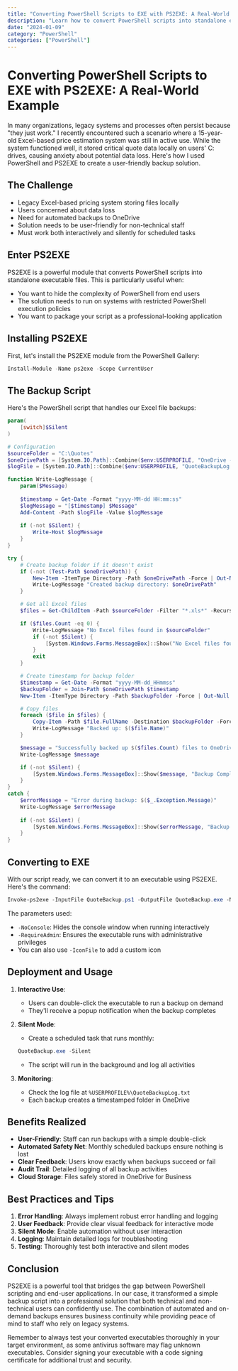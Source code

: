 ```yaml
---
title: "Converting PowerShell Scripts to EXE with PS2EXE: A Real-World Example"
description: "Learn how to convert PowerShell scripts into standalone executables using PS2EXE, with a practical example of automating Excel file backups to OneDrive."
date: "2024-01-09"
category: "PowerShell"
categories: ["PowerShell"]
---
```


# Converting PowerShell Scripts to EXE with PS2EXE: A Real-World Example

In many organizations, legacy systems and processes often persist because "they just work." I recently encountered such a scenario where a 15-year-old Excel-based price estimation system was still in active use. While the system functioned well, it stored critical quote data locally on users' C: drives, causing anxiety about potential data loss. Here's how I used PowerShell and PS2EXE to create a user-friendly backup solution.

## The Challenge

- Legacy Excel-based pricing system storing files locally
- Users concerned about data loss
- Need for automated backups to OneDrive
- Solution needs to be user-friendly for non-technical staff
- Must work both interactively and silently for scheduled tasks

## Enter PS2EXE

PS2EXE is a powerful module that converts PowerShell scripts into standalone executable files. This is particularly useful when:

- You want to hide the complexity of PowerShell from end users
- The solution needs to run on systems with restricted PowerShell execution policies
- You want to package your script as a professional-looking application

## Installing PS2EXE

First, let's install the PS2EXE module from the PowerShell Gallery:

```powershell
Install-Module -Name ps2exe -Scope CurrentUser
```

## The Backup Script

Here's the PowerShell script that handles our Excel file backups:

```powershell
param(
    [switch]$Silent
)

# Configuration
$sourceFolder = "C:\Quotes"
$oneDrivePath = [System.IO.Path]::Combine($env:USERPROFILE, "OneDrive - Company Name", "QuotesBackup")
$logFile = [System.IO.Path]::Combine($env:USERPROFILE, "QuoteBackupLog.txt")

function Write-LogMessage {
    param($Message)
    
    $timestamp = Get-Date -Format "yyyy-MM-dd HH:mm:ss"
    $logMessage = "[$timestamp] $Message"
    Add-Content -Path $logFile -Value $logMessage
    
    if (-not $Silent) {
        Write-Host $logMessage
    }
}

try {
    # Create backup folder if it doesn't exist
    if (-not (Test-Path $oneDrivePath)) {
        New-Item -ItemType Directory -Path $oneDrivePath -Force | Out-Null
        Write-LogMessage "Created backup directory: $oneDrivePath"
    }

    # Get all Excel files
    $files = Get-ChildItem -Path $sourceFolder -Filter "*.xls*" -Recurse

    if ($files.Count -eq 0) {
        Write-LogMessage "No Excel files found in $sourceFolder"
        if (-not $Silent) {
            [System.Windows.Forms.MessageBox]::Show("No Excel files found to backup.", "Backup Status", [System.Windows.Forms.MessageBoxButtons]::OK, [System.Windows.Forms.MessageBoxIcon]::Information)
        }
        exit
    }

    # Create timestamp for backup folder
    $timestamp = Get-Date -Format "yyyy-MM-dd_HHmmss"
    $backupFolder = Join-Path $oneDrivePath $timestamp
    New-Item -ItemType Directory -Path $backupFolder -Force | Out-Null

    # Copy files
    foreach ($file in $files) {
        Copy-Item -Path $file.FullName -Destination $backupFolder -Force
        Write-LogMessage "Backed up: $($file.Name)"
    }

    $message = "Successfully backed up $($files.Count) files to OneDrive"
    Write-LogMessage $message

    if (-not $Silent) {
        [System.Windows.Forms.MessageBox]::Show($message, "Backup Complete", [System.Windows.Forms.MessageBoxButtons]::OK, [System.Windows.Forms.MessageBoxIcon]::Information)
    }
}
catch {
    $errorMessage = "Error during backup: $($_.Exception.Message)"
    Write-LogMessage $errorMessage
    
    if (-not $Silent) {
        [System.Windows.Forms.MessageBox]::Show($errorMessage, "Backup Error", [System.Windows.Forms.MessageBoxButtons]::OK, [System.Windows.Forms.MessageBoxIcon]::Error)
    }
}
```

## Converting to EXE

With our script ready, we can convert it to an executable using PS2EXE. Here's the command:

```powershell
Invoke-ps2exe -InputFile QuoteBackup.ps1 -OutputFile QuoteBackup.exe -NoConsole -RequireAdmin
```

The parameters used:
- `-NoConsole`: Hides the console window when running interactively
- `-RequireAdmin`: Ensures the executable runs with administrative privileges
- You can also use `-IconFile` to add a custom icon

## Deployment and Usage

1. **Interactive Use**:
   - Users can double-click the executable to run a backup on demand
   - They'll receive a popup notification when the backup completes

2. **Silent Mode**:
   - Create a scheduled task that runs monthly:
   ```powershell
   QuoteBackup.exe -Silent
   ```
   - The script will run in the background and log all activities

3. **Monitoring**:
   - Check the log file at `%USERPROFILE%\QuoteBackupLog.txt`
   - Each backup creates a timestamped folder in OneDrive

## Benefits Realized

- **User-Friendly**: Staff can run backups with a simple double-click
- **Automated Safety Net**: Monthly scheduled backups ensure nothing is lost
- **Clear Feedback**: Users know exactly when backups succeed or fail
- **Audit Trail**: Detailed logging of all backup activities
- **Cloud Storage**: Files safely stored in OneDrive for Business

## Best Practices and Tips

1. **Error Handling**: Always implement robust error handling and logging
2. **User Feedback**: Provide clear visual feedback for interactive mode
3. **Silent Mode**: Enable automation without user interaction
4. **Logging**: Maintain detailed logs for troubleshooting
5. **Testing**: Thoroughly test both interactive and silent modes

## Conclusion

PS2EXE is a powerful tool that bridges the gap between PowerShell scripting and end-user applications. In our case, it transformed a simple backup script into a professional solution that both technical and non-technical users can confidently use. The combination of automated and on-demand backups ensures business continuity while providing peace of mind to staff who rely on legacy systems.

Remember to always test your converted executables thoroughly in your target environment, as some antivirus software may flag unknown executables. Consider signing your executable with a code signing certificate for additional trust and security. 